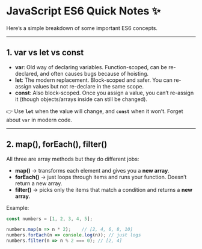 # JavaScript ES6 Quick Notes ✨

Here’s a simple breakdown of some important ES6 concepts.  

---

## 1. var vs let vs const

- **var**: Old way of declaring variables. Function-scoped, can be re-declared, and often causes bugs because of hoisting.
- **let**: The modern replacement. Block-scoped and safer. You can re-assign values but not re-declare in the same scope.
- **const**: Also block-scoped. Once you assign a value, you can’t re-assign it (though objects/arrays inside can still be changed).

👉 Use **`let`** when the value will change, and **`const`** when it won’t. Forget about `var` in modern code.

---

## 2. map(), forEach(), filter()

All three are array methods but they do different jobs:

- **map()** → transforms each element and gives you a **new array**.  
- **forEach()** → just loops through items and runs your function. Doesn’t return a new array.  
- **filter()** → picks only the items that match a condition and returns a **new array**.  

Example:
```js
const numbers = [1, 2, 3, 4, 5];

numbers.map(n => n * 2);    // [2, 4, 6, 8, 10]
numbers.forEach(n => console.log(n)); // just logs
numbers.filter(n => n % 2 === 0); // [2, 4]
